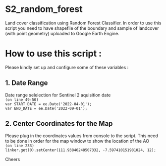 # S2_random_forest
Land cover classification using Random Forest Classifier. In order to use this script you need to have shapefile of the boundary and sample of landcover (with point geometry) uploaded to Google Earth Engine.

# How to use this script :
Please kindly set up and configure some of these variables :

## 1. Date Range
Date range selelection for Sentinel 2 aquisition date <br>
`(on line 49-50)` <br>
`var START_DATE = ee.Date('2022-04-01');` <br>
`var END_DATE = ee.Date('2022-09-01');`

## 2. Center Coordinates for the Map
Please plug in the coordinates values from console to the script. This need to be done in order for the map window to show the location of the AO <br>
`(on line 233)` <br>
`linker.get(0).setCenter(111.93846248507332, -7.597410151981024, 12);`

Cheers
